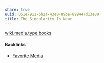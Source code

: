 ```yaml
---
share: true
uuid: 051e7911-5b2a-43e8-89be-899447d13e80
title: The Singularity Is Near
---
```

[wiki.media.type.books](/a3a80e28-c537-4091-a06f-3d20f44ec6a2)


#### Backlinks

* [Favorite Media](/cf6a4db5-dcac-48ae-97ec-cf40f28e2b20)